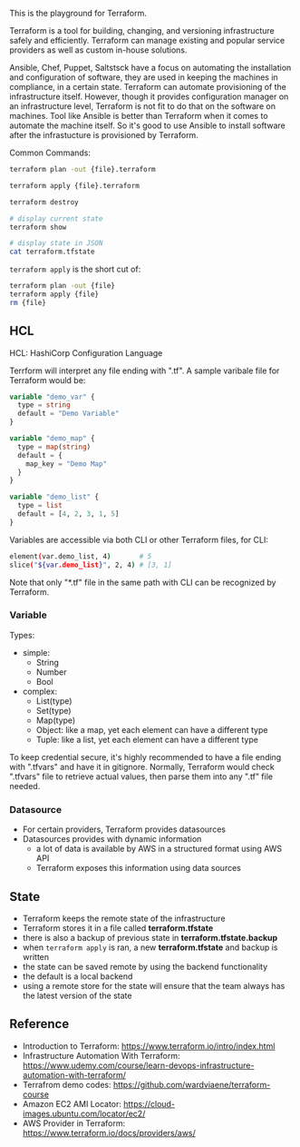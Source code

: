 
This is the playground for Terraform.

Terraform is a tool for building, changing, and versioning infrastructure safely and efficiently. Terraform can manage existing and popular service providers as well as custom in-house solutions.

Ansible, Chef, Puppet, Saltstsck have a focus on automating the installation and configuration of software, they are used in keeping the machines in compliance, in a certain state. Terraform can automate provisioning of the infrastructure itself. However, though it provides configuration manager on an infrastructure level, Terraform is not fit to do that on the software on machines. Tool like Ansible is better than Terraform when it comes to automate the machine itself. So it's good to use Ansible to install software after the infrastucture is provisioned by Terraform.



Common Commands:

```sh
terraform plan -out {file}.terraform

terraform apply {file}.terraform

terraform destroy

# display current state
terraform show

# display state in JSON
cat terraform.tfstate
```

`terraform apply` is the short cut of:

```sh
terraform plan -out {file}
terraform apply {file}
rm {file}
```


## HCL

HCL: HashiCorp Configuration Language

Terrform will interpret any file ending with ".tf". A sample varibale file for Terraform would be:

```tf
variable "demo_var" {
  type = string
  default = "Demo Variable"
}

variable "demo_map" {
  type = map(string)
  default = {
    map_key = "Demo Map"
  }
}

variable "demo_list" {
  type = list
  default = [4, 2, 3, 1, 5]
}
```

Variables are accessible via both CLI or other Terraform files, for CLI:

```sh
element(var.demo_list, 4)       # 5
slice("${var.demo_list}", 2, 4) # [3, 1]
```

Note that only "*.tf" file in the same path with CLI can be recognized by Terraform.

### Variable

Types:
- simple:
    - String
    - Number
    - Bool
- complex:
    - List(type)
    - Set(type)
    - Map(type)
    - Object: like a map, yet each element can have a different type
    - Tuple: like a list, yet each element can have a different type

To keep credential secure, it's highly recommended to have a file ending with ".tfvars" and have it in gitignore. Normally, Terraform would check ".tfvars" file to retrieve actual values, then parse them into any ".tf" file needed.

### Datasource

- For certain providers, Terraform provides datasources
- Datasources provides with dynamic information
    - a lot of data is available by AWS in a structured format using AWS API
    - Terraform exposes this information using data sources



## State

- Terraform keeps the remote state of the infrastructure
- Terraform stores it in a file called __terraform.tfstate__
- there is also a backup of previous state in __terraform.tfstate.backup__
- when `terraform apply` is ran, a new __terraform.tfstate__ and backup is written
- the state can be saved remote by using the backend functionality
- the default is a local backend
- using a remote store for the state will ensure that the team always has the latest version of the state



## Reference

- Introduction to Terraform: https://www.terraform.io/intro/index.html
- Infrastructure Automation With Terraform: https://www.udemy.com/course/learn-devops-infrastructure-automation-with-terraform/
- Terrafrom demo codes: https://github.com/wardviaene/terraform-course
- Amazon EC2 AMI Locator: https://cloud-images.ubuntu.com/locator/ec2/
- AWS Provider in Terraform: https://www.terraform.io/docs/providers/aws/
